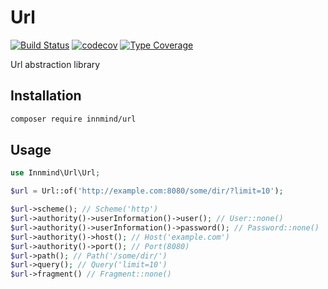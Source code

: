 # Url

[![Build Status](https://github.com/innmind/url/workflows/CI/badge.svg?branch=master)](https://github.com/innmind/url/actions?query=workflow%3ACI)
[![codecov](https://codecov.io/gh/innmind/url/branch/develop/graph/badge.svg)](https://codecov.io/gh/innmind/url)
[![Type Coverage](https://shepherd.dev/github/innmind/url/coverage.svg)](https://shepherd.dev/github/innmind/url)

Url abstraction library

## Installation

```sh
composer require innmind/url
```

## Usage

```php
use Innmind\Url\Url;

$url = Url::of('http://example.com:8080/some/dir/?limit=10');

$url->scheme(); // Scheme('http')
$url->authority()->userInformation()->user(); // User::none()
$url->authority()->userInformation()->password(); // Password::none()
$url->authority()->host(); // Host('example.com')
$url->authority()->port(); // Port(8080)
$url->path(); // Path('/some/dir/')
$url->query(); // Query('limit=10')
$url->fragment() // Fragment::none()
```
